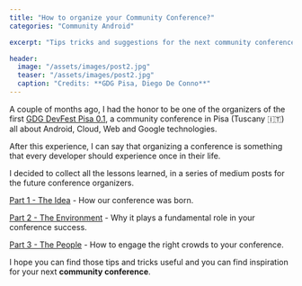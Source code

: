 ```yaml
---
title: "How to organize your Community Conference?"
categories: "Community Android"

excerpt: "Tips tricks and suggestions for the next community conference organizer."

header:
  image: "/assets/images/post2.jpg"
  teaser: "/assets/images/post2.jpg"
  caption: "Credits: **GDG Pisa, Diego De Conno**"
---
```


A couple of months ago, I had the honor to be one of the organizers of the first [GDG DevFest Pisa 0.1](https://devfest.gdgpisa.it/), a community conference in Pisa (Tuscany 🇮🇹) all about Android, Cloud, Web and Google technologies.

After this experience, I can say that organizing a conference is something that every developer should experience once in their life.

I decided to collect all the lessons learned, in a series of medium posts for the future conference organizers.

[Part 1 - The Idea](https://medium.com/@cortinico/how-to-organize-your-community-conference-part-1-c4d61927dbf5) - How our conference was born.

[Part 2 - The Environment](https://medium.com/@cortinico/how-to-organize-your-community-conference-part-2-35bcff56276a) - Why it plays a fundamental role in your conference success.

[Part 3 - The People](https://medium.com/@cortinico/how-to-organize-your-community-conference-part-3-589d2bceecee) - How to engage the right crowds to your conference.

I hope you can find those tips and tricks useful and you can find inspiration for your next **community conference**.
